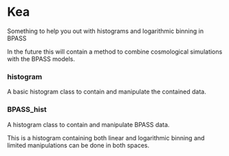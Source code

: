 # Kea 

Something to help you out with histograms and logarithmic binning in BPASS

In the future this will contain a method to combine cosmological simulations with the BPASS models.



### histogram
A basic histogram class to contain and manipulate the contained data. 


### BPASS_hist
A histogram class to contain and manipulate BPASS data.

This is a histogram containing both linear and logarithmic binning and limited manipulations can be done in both spaces.

